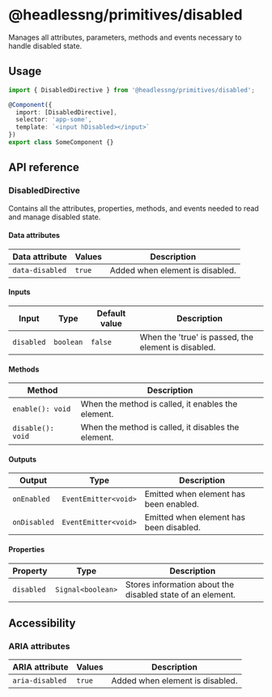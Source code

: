 # @headlessng/primitives/disabled

Manages all attributes, parameters, methods and events necessary to handle disabled state.

## Usage

```typescript
import { DisabledDirective } from '@headlessng/primitives/disabled';

@Component({
  import: [DisabledDirective],
  selector: 'app-some',
  template: `<input hDisabled></input>`
})
export class SomeComponent {}
```

## API reference

### DisabledDirective

Contains all the attributes, properties, methods, and events needed to read and manage disabled state.

#### Data attributes

| Data attribute  | Values | Description                     |
| --------------- | ------ | ------------------------------- |
| `data-disabled` | `true` | Added when element is disabled. |

#### Inputs

| Input      | Type      | Default value | Description                                         |
| ---------- | --------- | ------------- | --------------------------------------------------- |
| `disabled` | `boolean` | `false`       | When the 'true' is passed, the element is disabled. |

#### Methods

| Method            | Description                                         |
| ----------------- | --------------------------------------------------- |
| `enable(): void`  | When the method is called, it enables the element.  |
| `disable(): void` | When the method is called, it disables the element. |

#### Outputs

| Output       | Type                 | Description                             |
| ------------ | -------------------- | --------------------------------------- |
| `onEnabled`  | `EventEmitter<void>` | Emitted when element has been enabled.  |
| `onDisabled` | `EventEmitter<void>` | Emitted when element has been disabled. |

#### Properties

| Property   | Type              | Description                                                |
| ---------- | ----------------- | ---------------------------------------------------------- |
| `disabled` | `Signal<boolean>` | Stores information about the disabled state of an element. |

## Accessibility

### ARIA attributes

| ARIA attribute  | Values | Description                     |
| --------------- | ------ | ------------------------------- |
| `aria-disabled` | `true` | Added when element is disabled. |
